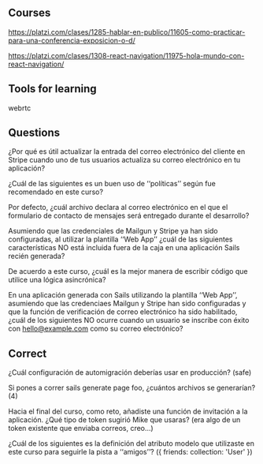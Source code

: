 ## Courses

https://platzi.com/clases/1285-hablar-en-publico/11605-como-practicar-para-una-conferencia-exposicion-o-d/

https://platzi.com/clases/1308-react-navigation/11975-hola-mundo-con-react-navigation/

## Tools for learning

webrtc

## Questions

¿Por qué es útil actualizar la entrada del correo electrónico del cliente en Stripe cuando uno de tus usuarios actualiza su correo electrónico en tu aplicación?

¿Cuál de las siguientes es un buen uso de ‘‘políticas’’ según fue recomendado en este curso?

Por defecto, ¿cuál archivo declara al correo electrónico en el que el formulario de contacto de mensajes será entregado durante el desarrollo?

Asumiendo que las credenciales de Mailgun y Stripe ya han sido configuradas, al utilizar la plantilla ‘‘Web App’’ ¿cuál de las siguientes características NO está incluida fuera de la caja en una aplicación Sails recién generada?

De acuerdo a este curso, ¿cuál es la mejor manera de escribir código que utilice una lógica asincrónica?

En una aplicación generada con Sails utilizando la plantilla ‘‘Web App’’, asumiendo que las credenciaes Mailgun y Stripe han sido configuradas y que la función de verificación de correo electrónico ha sido habilitado, ¿cuál de los siguientes NO ocurre cuando un usuario se inscribe con éxito con hello@example.com como su correo electrónico?

## Correct

¿Cuál configuración de automigración deberías usar en producción? (safe)

Si pones a correr sails generate page foo, ¿cuántos archivos se generarían? (4)

Hacia el final del curso, como reto, añadiste una función de invitación a la aplicación. ¿Qué tipo de token sugirió Mike que usaras? (era algo de un token existente que enviaba correos, creo...)

¿Cuál de los siguientes es la definición del atributo modelo que utilizaste en este curso para seguirle la pista a ‘‘amigos’’? ({ friends: collection: 'User' })
